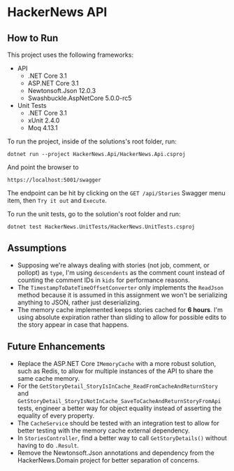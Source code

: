 # HackerNews API

## How to Run

This project uses the following frameworks:

- API
    - .NET Core 3.1
    - ASP.NET Core 3.1
    - Newtonsoft.Json 12.0.3
    - Swashbuckle.AspNetCore 5.0.0-rc5
- Unit Tests
    - .NET Core 3.1
    - xUnit 2.4.0
    - Moq 4.13.1

To run the project, inside of the solutions's root folder, run:

```
dotnet run --project HackerNews.Api/HackerNews.Api.csproj
```

And point the browser to

```
https://localhost:5001/swagger
```

The endpoint can be hit by clicking on the `GET /api/Stories` Swagger menu item, then `Try it out` and `Execute`.

To run the unit tests, go to the solution's root folder and run:

```
dotnet test HackerNews.UnitTests/HackerNews.UnitTests.csproj
```

## Assumptions

- Supposing we're always dealing with stories (not job, comment, or pollopt) as `type`, I'm using `descendents` as the comment count instead of counting the comment IDs in `kids` for performance reasons.
- The `TimestampToDateTimeOffsetConverter` only implements the `ReadJson` method because it is assumed in this assignment we won't be serializing anything to JSON, rather just deserializing.
- The memory cache implemented keeps stories cached for **6 hours**. I'm using absolute expiration rather than sliding to allow for possible edits to the story appear in case that happens.

## Future Enhancements

- Replace the ASP.NET Core `IMemoryCache` with a more robust solution, such as Redis, to allow for multiple instances of the API to share the same cache memory.
- For the `GetStoryDetail_StoryIsInCache_ReadFromCacheAndReturnStory` and `GetStoryDetail_StoryIsNotInCache_SaveToCacheAndReturnStoryFromApi` tests, engineer a better way for object equality instead of asserting the equality of every property.
- The `CacheService` should be tested with an integration test to allow for better testing with the memory cache external dependency.
- In `StoriesController`, find a better way to call `GetStoryDetails()` without having to do `.Result`.
- Remove the Newtonsoft.Json annotations and dependency from the HackerNews.Domain project for better separation of concerns.